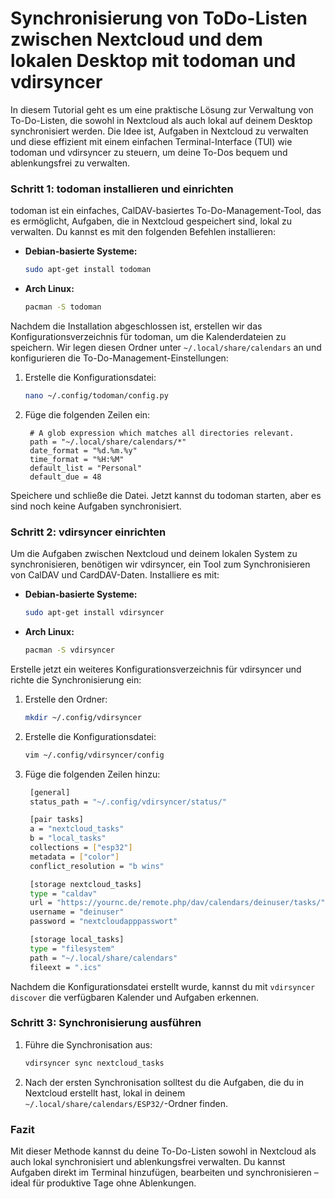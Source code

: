# Synchronisierung von ToDo-Listen zwischen Nextcloud und dem lokalen Desktop mit todoman und vdirsyncer

In diesem Tutorial geht es um eine praktische Lösung zur Verwaltung von To-Do-Listen, die sowohl in Nextcloud als auch lokal auf deinem Desktop synchronisiert werden. Die Idee ist, Aufgaben in Nextcloud zu verwalten und diese effizient mit einem einfachen Terminal-Interface (TUI) wie todoman und vdirsyncer zu steuern, um deine To-Dos bequem und ablenkungsfrei zu verwalten.

### Schritt 1: todoman installieren und einrichten

todoman ist ein einfaches, CalDAV-basiertes To-Do-Management-Tool, das es ermöglicht, Aufgaben, die in Nextcloud gespeichert sind, lokal zu verwalten. Du kannst es mit den folgenden Befehlen installieren:

- **Debian-basierte Systeme:**  
  ```bash
  sudo apt-get install todoman
  ```
- **Arch Linux:**  
  ```bash
  pacman -S todoman
  ```

Nachdem die Installation abgeschlossen ist, erstellen wir das Konfigurationsverzeichnis für todoman, um die Kalenderdateien zu speichern. Wir legen diesen Ordner unter `~/.local/share/calendars` an und konfigurieren die To-Do-Management-Einstellungen:

1. Erstelle die Konfigurationsdatei:
   ```bash
   nano ~/.config/todoman/config.py
   ```

2. Füge die folgenden Zeilen ein:
   ```
    # A glob expression which matches all directories relevant.
    path = "~/.local/share/calendars/*"
    date_format = "%d.%m.%y"
    time_format = "%H:%M"
    default_list = "Personal"
    default_due = 48
   ```

Speichere und schließe die Datei. Jetzt kannst du todoman starten, aber es sind noch keine Aufgaben synchronisiert.

### Schritt 2: vdirsyncer einrichten

Um die Aufgaben zwischen Nextcloud und deinem lokalen System zu synchronisieren, benötigen wir vdirsyncer, ein Tool zum Synchronisieren von CalDAV und CardDAV-Daten. Installiere es mit:

- **Debian-basierte Systeme:**  
  ```bash
  sudo apt-get install vdirsyncer
  ```
- **Arch Linux:**  
  ```bash
  pacman -S vdirsyncer
  ```

Erstelle jetzt ein weiteres Konfigurationsverzeichnis für vdirsyncer und richte die Synchronisierung ein:

1. Erstelle den Ordner:
   ```bash
   mkdir ~/.config/vdirsyncer
   ```

2. Erstelle die Konfigurationsdatei:
   ```bash
   vim ~/.config/vdirsyncer/config
   ```

3. Füge die folgenden Zeilen hinzu:
   ```bash
    [general]
    status_path = "~/.config/vdirsyncer/status/"

    [pair tasks]
    a = "nextcloud_tasks"
    b = "local_tasks"
    collections = ["esp32"]
    metadata = ["color"]
    conflict_resolution = "b wins"

    [storage nextcloud_tasks]
    type = "caldav"
    url = "https://yournc.de/remote.php/dav/calendars/deinuser/tasks/"
    username = "deinuser"
    password = "nextcloudapppasswort"

    [storage local_tasks]
    type = "filesystem"
    path = "~/.local/share/calendars"
    fileext = ".ics"
   ```

Nachdem die Konfigurationsdatei erstellt wurde, kannst du mit `vdirsyncer discover` die verfügbaren Kalender und Aufgaben erkennen.

### Schritt 3: Synchronisierung ausführen

1. Führe die Synchronisation aus:
   ```bash
   vdirsyncer sync nextcloud_tasks
   ```

2. Nach der ersten Synchronisation solltest du die Aufgaben, die du in Nextcloud erstellt hast, lokal in deinem `~/.local/share/calendars/ESP32/`-Ordner finden.

### Fazit

Mit dieser Methode kannst du deine To-Do-Listen sowohl in Nextcloud als auch lokal synchronisiert und ablenkungsfrei verwalten. Du kannst Aufgaben direkt im Terminal hinzufügen, bearbeiten und synchronisieren – ideal für produktive Tage ohne Ablenkungen.

